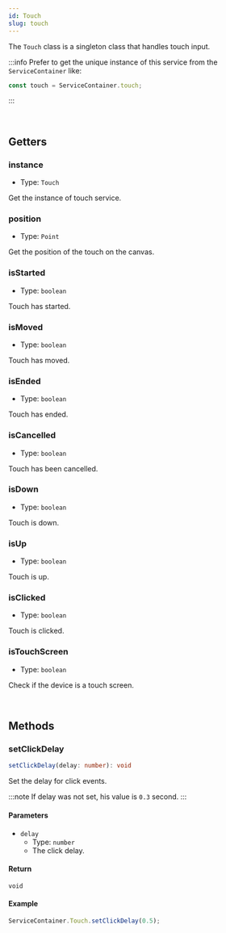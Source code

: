 ```yaml
---
id: Touch
slug: touch
---
```


The `Touch` class is a singleton class that handles touch input.

:::info
Prefer to get the unique instance of this service from the `ServiceContainer` like:

```ts
const touch = ServiceContainer.touch;
```
:::

<br/>

## Getters

### instance

- Type: `Touch`

Get the instance of touch service.

### position

- Type: `Point`

Get the position of the touch on the canvas.

### isStarted

- Type: `boolean`

Touch has started.

### isMoved

- Type: `boolean`

Touch has moved.

### isEnded

- Type: `boolean`

Touch has ended.

### isCancelled

- Type: `boolean`

Touch has been cancelled.

### isDown

- Type: `boolean`

Touch is down.

### isUp

- Type: `boolean`

Touch is up.

### isClicked

- Type: `boolean`

Touch is clicked.

### isTouchScreen

- Type: `boolean`

Check if the device is a touch screen.

<br/>

## Methods

### setClickDelay

```ts title="prototype"
setClickDelay(delay: number): void
```

Set the delay for click events.

:::note
If delay was not set, his value is `0.3` second.
:::

#### Parameters

- `delay`
  - Type: `number`
  - The click delay.

#### Return

`void`

#### Example

```ts
ServiceContainer.Touch.setClickDelay(0.5);
```